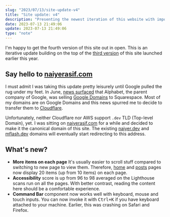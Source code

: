 ```yaml
---
slug: "2023/07/13/site-update-v4"
title: "Site update: v4"
description: "Presenting the newest iteration of this website with important fixes, new canonical domain and more."
date: 2023-07-13 21:49:06
update: 2023-07-13 21:49:06
type: "note"
---
```


I'm happy to get the fourth version of this site out in open. This is an iterative update building on the top of the [third version](/post/2023/02/02/introducing-naiyer-dev/) of this site launched earlier this year.

## Say hello to [naiyerasif.com](https://naiyerasif.com)

I must admit I was taking this update pretty leisurely until Google pulled the rug under my feet. In June, [news surfaced](https://news.ycombinator.com/item?id=36346454) that Alphabet, the parent company of Google, was selling [Google Domains](https://domains.google/) to Squarespace. Most of my domains are on Google Domains and this news spurred me to decide to transfer them to [Cloudflare](https://www.cloudflare.com/).

Unfortunately, neither Cloudflare nor AWS support `.dev` TLD (Top-level Domain), yet. I was sitting on [naiyerasif.com](https://naiyerasif.com) for a while and decided to make it the canonical domain of this site. The existing [naiyer.dev](https://naiyer.dev) and [mflash.dev](https://mflash.dev) domains will eventually start redirecting to this address.

## What's new?

- **More items on each page** It's usually easier to scroll stuff compared to switching to new page to view them. Therefore, [home](/) and [posts](/posts/) pages now display 20 items (up from 10 items) on each page.
- **Accessibility** score is up from 96 to 98 averaged on the Lighthouse scans run on all the pages. With better contrast, reading the content here should be a comfortable experience.
- **Command Bar** component now works well with keyboard, mouse and touch inputs. You can now invoke it with <kbd>Ctrl+K</kbd> if you have keyboard attached to your machine. Earlier, this was crashing on Safari and Firefox.
